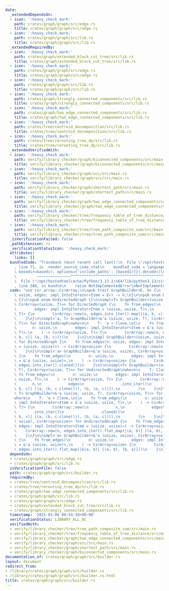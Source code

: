 ```yaml
---
data:
  _extendedDependsOn:
  - icon: ':heavy_check_mark:'
    path: crates/graph/graph/src/edge.rs
    title: crates/graph/graph/src/edge.rs
  - icon: ':heavy_check_mark:'
    path: crates/graph/graph/src/lib.rs
    title: crates/graph/graph/src/lib.rs
  _extendedRequiredBy:
  - icon: ':heavy_check_mark:'
    path: crates/graph/extended_block_cut_tree/src/lib.rs
    title: crates/graph/extended_block_cut_tree/src/lib.rs
  - icon: ':heavy_check_mark:'
    path: crates/graph/graph/src/edge.rs
    title: crates/graph/graph/src/edge.rs
  - icon: ':heavy_check_mark:'
    path: crates/graph/graph/src/lib.rs
    title: crates/graph/graph/src/lib.rs
  - icon: ':heavy_check_mark:'
    path: crates/graph/strongly_connected_components/src/lib.rs
    title: crates/graph/strongly_connected_components/src/lib.rs
  - icon: ':heavy_check_mark:'
    path: crates/graph/two_edge_connected_components/src/lib.rs
    title: crates/graph/two_edge_connected_components/src/lib.rs
  - icon: ':heavy_check_mark:'
    path: crates/tree/centroid_decomposition/src/lib.rs
    title: crates/tree/centroid_decomposition/src/lib.rs
  - icon: ':heavy_check_mark:'
    path: crates/tree/rerooting_tree_dp/src/lib.rs
    title: crates/tree/rerooting_tree_dp/src/lib.rs
  _extendedVerifiedWith:
  - icon: ':heavy_check_mark:'
    path: verify/library_checker/graph/biconnected_components/src/main.rs
    title: verify/library_checker/graph/biconnected_components/src/main.rs
  - icon: ':heavy_check_mark:'
    path: verify/library_checker/graph/scc/src/main.rs
    title: verify/library_checker/graph/scc/src/main.rs
  - icon: ':heavy_check_mark:'
    path: verify/library_checker/graph/shortest_path/src/main.rs
    title: verify/library_checker/graph/shortest_path/src/main.rs
  - icon: ':heavy_check_mark:'
    path: verify/library_checker/graph/two_edge_connected_components/src/main.rs
    title: verify/library_checker/graph/two_edge_connected_components/src/main.rs
  - icon: ':heavy_check_mark:'
    path: verify/library_checker/tree/frequency_table_of_tree_distance/src/main.rs
    title: verify/library_checker/tree/frequency_table_of_tree_distance/src/main.rs
  - icon: ':heavy_check_mark:'
    path: verify/library_checker/tree/tree_path_composite_sum/src/main.rs
    title: verify/library_checker/tree/tree_path_composite_sum/src/main.rs
  _isVerificationFailed: false
  _pathExtension: rs
  _verificationStatusIcon: ':heavy_check_mark:'
  attributes:
    links: []
  bundledCode: "Traceback (most recent call last):\n  File \"/opt/hostedtoolcache/Python/3.13.2/x64/lib/python3.13/site-packages/onlinejudge_verify/documentation/build.py\"\
    , line 71, in _render_source_code_stat\n    bundled_code = language.bundle(stat.path,\
    \ basedir=basedir, options={'include_paths': [basedir]}).decode()\n          \
    \         ~~~~~~~~~~~~~~~^^^^^^^^^^^^^^^^^^^^^^^^^^^^^^^^^^^^^^^^^^^^^^^^^^^^^^^^^^^^^^^^^^\n\
    \  File \"/opt/hostedtoolcache/Python/3.13.2/x64/lib/python3.13/site-packages/onlinejudge_verify/languages/rust.py\"\
    , line 288, in bundle\n    raise NotImplementedError\nNotImplementedError\n"
  code: "use csr_array::CsrArray;\n\npub trait GraphBuilder<E, G> {\n    fn from_edges(n:\
    \ usize, edges: impl IntoIterator<Item = E>) -> G;\n}\n\npub enum DirectedGraph\
    \ {}\n\npub enum UndirectedGraph {}\n\nimpl<T> GraphBuilder<(usize, usize, T),\
    \ CsrArray<(usize, T)>> for DirectedGraph {\n    fn from_edges(\n        n: usize,\n\
    \        edges: impl IntoIterator<Item = (usize, usize, T)>,\n    ) -> CsrArray<(usize,\
    \ T)> {\n        CsrArray::new(n, edges.into_iter().map(|(a, b, c)| (a, (b, c))))\n\
    \    }\n}\n\nimpl<'a, T> GraphBuilder<&'a (usize, usize, T), CsrArray<(usize,\
    \ T)>> for DirectedGraph\nwhere\n    T: 'a + Clone,\n{\n    fn from_edges(\n \
    \       n: usize,\n        edges: impl IntoIterator<Item = &'a (usize, usize,\
    \ T)>,\n    ) -> CsrArray<(usize, T)> {\n        CsrArray::new(n, edges.into_iter().cloned().map(|(a,\
    \ b, c)| (a, (b, c))))\n    }\n}\n\nimpl GraphBuilder<(usize, usize), CsrArray<usize>>\
    \ for DirectedGraph {\n    fn from_edges(n: usize, edges: impl IntoIterator<Item\
    \ = (usize, usize)>) -> CsrArray<usize> {\n        CsrArray::new(n, edges.into_iter())\n\
    \    }\n}\n\nimpl<'a> GraphBuilder<&'a (usize, usize), CsrArray<usize>> for DirectedGraph\
    \ {\n    fn from_edges(\n        n: usize,\n        edges: impl IntoIterator<Item\
    \ = &'a (usize, usize)>,\n    ) -> CsrArray<usize> {\n        CsrArray::new(n,\
    \ edges.into_iter().cloned())\n    }\n}\n\nimpl<T> GraphBuilder<(usize, usize,\
    \ T), CsrArray<(usize, T)>> for UndirectedGraph\nwhere\n    T: Clone,\n{\n   \
    \ fn from_edges(\n        n: usize,\n        edges: impl IntoIterator<Item = (usize,\
    \ usize, T)>,\n    ) -> CsrArray<(usize, T)> {\n        CsrArray::new(\n     \
    \       n,\n            edges\n                .into_iter()\n                .flat_map(|(a,\
    \ b, c)| [(a, (b, c.clone())), (b, (a, c))]),\n        )\n    }\n}\n\nimpl<'a,\
    \ T> GraphBuilder<&'a (usize, usize, T), CsrArray<(usize, T)>> for UndirectedGraph\n\
    where\n    T: 'a + Clone,\n{\n    fn from_edges(\n        n: usize,\n        edges:\
    \ impl IntoIterator<Item = &'a (usize, usize, T)>,\n    ) -> CsrArray<(usize,\
    \ T)> {\n        CsrArray::new(\n            n,\n            edges\n         \
    \       .into_iter()\n                .cloned()\n                .flat_map(|(a,\
    \ b, c)| [(a, (b, c.clone())), (b, (a, c))]),\n        )\n    }\n}\n\nimpl GraphBuilder<(usize,\
    \ usize), CsrArray<usize>> for UndirectedGraph {\n    fn from_edges(n: usize,\
    \ edges: impl IntoIterator<Item = (usize, usize)>) -> CsrArray<usize> {\n    \
    \    CsrArray::new(n, edges.into_iter().flat_map(|(a, b)| [(a, b), (b, a)]))\n\
    \    }\n}\n\nimpl<'a> GraphBuilder<&'a (usize, usize), CsrArray<usize>> for UndirectedGraph\
    \ {\n    fn from_edges(\n        n: usize,\n        edges: impl IntoIterator<Item\
    \ = &'a (usize, usize)>,\n    ) -> CsrArray<usize> {\n        CsrArray::new(n,\
    \ edges.into_iter().flat_map(|&(a, b)| [(a, b), (b, a)]))\n    }\n}\n"
  dependsOn:
  - crates/graph/graph/src/edge.rs
  - crates/graph/graph/src/lib.rs
  isVerificationFile: false
  path: crates/graph/graph/src/builder.rs
  requiredBy:
  - crates/tree/centroid_decomposition/src/lib.rs
  - crates/tree/rerooting_tree_dp/src/lib.rs
  - crates/graph/two_edge_connected_components/src/lib.rs
  - crates/graph/graph/src/lib.rs
  - crates/graph/graph/src/edge.rs
  - crates/graph/extended_block_cut_tree/src/lib.rs
  - crates/graph/strongly_connected_components/src/lib.rs
  timestamp: '2025-03-06 00:54:38+00:00'
  verificationStatus: LIBRARY_ALL_AC
  verifiedWith:
  - verify/library_checker/tree/tree_path_composite_sum/src/main.rs
  - verify/library_checker/tree/frequency_table_of_tree_distance/src/main.rs
  - verify/library_checker/graph/two_edge_connected_components/src/main.rs
  - verify/library_checker/graph/scc/src/main.rs
  - verify/library_checker/graph/shortest_path/src/main.rs
  - verify/library_checker/graph/biconnected_components/src/main.rs
documentation_of: crates/graph/graph/src/builder.rs
layout: document
redirect_from:
- /library/crates/graph/graph/src/builder.rs
- /library/crates/graph/graph/src/builder.rs.html
title: crates/graph/graph/src/builder.rs
---
```

